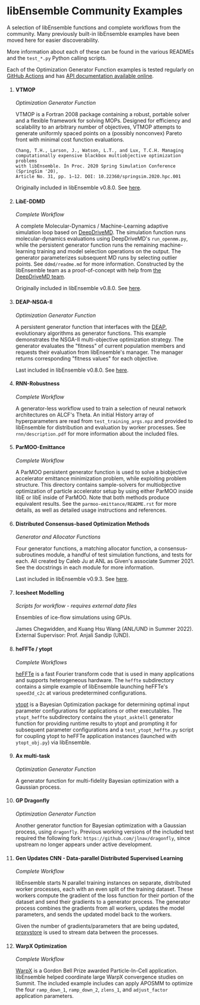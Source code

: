 # libEnsemble Community Examples
A selection of libEnsemble functions and complete workflows from the community.
Many previously built-in libEnsemble examples have been moved here
for easier discoverability.

More information about each of these can be found in the various READMEs
and the ``test_*.py`` Python calling scripts.

Each of the Optimization Generator Function examples is tested regularly
on [GitHub Actions](https://github.com/Libensemble/libe-community-examples/actions)
and has [API documentation available online](https://libensemble.readthedocs.io/projects/libe-community-examples/en/latest/).


1. #### VTMOP
   *Optimization Generator Function*

   VTMOP is a Fortran 2008 package containing a robust, portable solver and
   a flexible framework for solving MOPs. Designed for efficiency and
   scalability to an arbitrary number of objectives, VTMOP attempts to generate
   uniformly spaced points on a (possibly nonconvex) Pareto front with minimal
   cost function evaluations.

   ```
   Chang, T.H., Larson, J., Watson, L.T., and Lux, T.C.H. Managing
   computationally expensive blackbox multiobjective optimization problems
   with libEnsemble. In Proc. 2020 Spring Simulation Conference (SpringSim '20),
   Article No. 31, pp. 1–12. DOI: 10.22360/springsim.2020.hpc.001
   ```

   Originally included in libEnsemble v0.8.0. See [here](https://github.com/Libensemble/libensemble/tree/v0.8.0/libensemble/gen_funcs/vtmop_libe).

2. #### LibE-DDMD
   *Complete Workflow*

   A complete Molecular-Dynamics / Machine-Learning adaptive
   simulation loop based on [DeepDriveMD](https://deepdrivemd.github.io/).
   The simulation function runs molecular-dynamics evaluations using DeepDriveMD's
   ``run_openmm.py``, while the persistent generator function runs the remaining
   machine-learning training and model selection operations on the output.
   The generator parameterizes subsequent MD runs by selecting outlier points.
   See ``ddmd/readme.md`` for more information. Constructed by the libEnsemble team
   as a proof-of-concept with help from [the DeepDriveMD team](https://deepdrivemd.github.io/team.html).

   Originally included in libEnsemble v0.8.0. See [here](https://github.com/Libensemble/libensemble/tree/v0.8.0/libensemble/tests/scaling_tests/ddmd).

3. #### DEAP-NSGA-II
   *Optimization Generator Function*

   A persistent generator function that interfaces with the [DEAP](https://github.com/DEAP/deap),
   evolutionary algorithms as generator functions. This example demonstrates the NSGA-II multi-objective optimization
   strategy. The generator evaluates the "fitness" of current population members
   and requests their evaluation from libEnsemble's manager. The manager
   returns corresponding "fitness values" for each objective.

   Last included in libEnsemble v0.8.0. See [here](https://github.com/Libensemble/libensemble/blob/v0.8.0/libensemble/tests/regression_tests/test_deap_nsga2.py).

4. #### RNN-Robustness
   *Complete Workflow*

   A generator-less workflow used to train a selection of neural network architectures on ALCF's Theta. An initial History array of hyperparameters
   are read from ``test_training_args.npz`` and provided to libEnsemble for distribution and evaluation by worker processes. See ``rnn/description.pdf``
   for more information about the included files.

5. #### ParMOO-Emittance
   *Complete Workflow*

   A ParMOO persistent generator function is used to solve a biobjective accelerator emittance minimization problem, while exploiting problem structure.
   This directory contains sample-solvers for multiobjective optimization of particle accelerator setup by using either ParMOO inside libE or libE inside
   of ParMOO. Note that both methods produce equivalent results. See the ``parmoo-emittance/README.rst`` for more details, as well as detailed usage 
   instructions and references.

6. #### Distributed Consensus-based Optimization Methods
   *Generator and Allocator Functions*

   Four generator functions, a matching allocator function, a consensus-subroutines module, a handful of test simulation functions, and tests for each. 
   All created by Caleb Ju at ANL as Given's associate Summer 2021. See the docstrings in each module for more information.

   Last included in libEnsemble v0.9.3. See [here](https://github.com/Libensemble/libensemble/tree/v0.9.3/libensemble/gen_funcs).

7. #### Icesheet Modelling
   *Scripts for workflow - requires external data files*

   Ensembles of ice-flow simulations using GPUs.

   James Chegwidden, and Kuang Hsu Wang (ANL/UND in Summer 2022).
   External Supervisor: Prof. Anjali Sandip (UND).

8. #### heFFTe / ytopt
   *Complete Workflows*

   [heFFTe](https://github.com/icl-utk-edu/heffte) is a fast Fourier transform code
   that is used in many applications and supports heterogeneous hardware. The ``heffte`` subdirectory contains
   a simple example of libEnsemble launching heFFTe's ``speed3d_c2c`` at various predetermined configurations.

   [ytopt](https://github.com/ytopt-team/ytopt) is a Bayesian Optimization package for
   determining optimal input parameter configurations for applications or other executables. The ``ytopt_heffte`` subdirectory
   contains the ``ytopt_asktell`` generator function for providing runtime results to ytopt and prompting it for subsequent parameter
   configurations and a ``test_ytopt_heffte.py`` script for coupling ytopt to heFFTe application instances
   (launched with ``ytopt_obj.py``) via libEnsemble.

9. #### Ax multi-task
   *Optimization Generator Function*

   A generator function for multi-fidelity Bayesian optimization with a Gaussian process.

10. #### GP Dragonfly
    *Optimization Generator Function*

    Another generator function for Bayesian optimization with a Gaussian process, using `dragonfly`. Previous
    working versions of the included test required the following fork: `https://github.com/jlnav/dragonfly`,
    since upstream no longer appears under active development.

11. #### Gen Updates CNN - Data-parallel Distributed Supervised Learning
    *Complete Workflow*

    libEnsemble starts N parallel training instances on separate, distributed
    worker processes, each with an even split of the training dataset. These workers
    compute the gradient of the loss function for their portion
    of the dataset and send their gradients to a generator process. The generator process
    combines the gradients from all workers, updates the model parameters, and sends
    the updated model back to the workers.

    Given the number of gradients/parameters that are being updated,
    [proxystore](https://docs.proxystore.dev/main/)
    is used to stream data between the processes.

12. #### WarpX Optimization
    *Complete Workflow*

    [WarpX](https://ecp-warpx.github.io/) is a Gordon Bell Prize awarded Particle-In-Cell application. libEnsemble
    helped coordinate large WarpX convergence studies on Summit. The included example includes can apply APOSMM to
    optimize the four `ramp_down_1`, `ramp_down_2`, `zlens_1`, and `adjust_factor` application parameters.